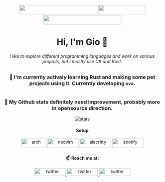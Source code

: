 <p align="center">
  <img src="https://img.shields.io/badge/Languages-C%23%20%7C%20Rust%20%7C%20Python-088F8F?style=for-the-badge&labelColor=4FC778" width="250" height="30"/>
  <a href="https://github.com/gpskwlkr/ova">
    <img src="https://img.shields.io/badge/Projects-ova-088F8F?style=for-the-badge&labelColor=4FC778" width="150" height="30" />
  </a>
  <img src="https://img.shields.io/badge/Focus-Backend%20Development-088F8F?style=for-the-badge&labelColor=4FC778" width="250" height="30"/>
</p>

<h1 align="center">Hi, I'm Gio 👋</h1>

<div align="center">
  <h6>
I like to explore different programming languages and work on various projects, but I mostly use C# and Rust.
  <h6>
</div>

<h3 align="center">🌱 I'm currently actively learning Rust and making some pet projects using it. Currently developing <code>ova</code>.</h3>

<div align="center">
  <a href="https://github.com/gpskwlkr/ova">
    <img alt="" src="https://github-readme-stats.vercel.app/api/pin/?username=gpskwlkr&repo=ova&theme=vue-dark&bg_color=45,077979,088F8F">
  </a>
</div>

<h3 align="center">🔭 My Github stats definitely need improvement, probably more in opensource direction.</h3>

<div align="center">
  <a href="https://github.com/gpskwlkr">
    <img alt="stats" src="https://github-readme-stats.vercel.app/api?username=gpskwlkr&show_icons=true&theme=vue-dark&bg_color=45,077979,088F8F">
  </a>
</div>

<h4 align="center">Setup</h4>
<div align="center">
  <img alt="arch" src="https://img.shields.io/badge/Arch-077979?style=flat-square&logo=archlinux&logoColor=1793d1" width="80" height="30">
  <img alt="neovim" src="https://img.shields.io/badge/Neovim-077979?style=flat-square&logo=neovim&logoColor=7ebf50" width="100" height="30">
  <img alt="alacritty" src="https://img.shields.io/badge/Alacritty-077979?style=flat-square&logo=alacritty&logoColor=ffffff" width="100" height="30">
  <img alt="spotify" src="https://img.shields.io/badge/Spotify-077979?style=flat-square&logo=spotify&logoColor=1DB954" width="100" height="30">
</div>

<h4 align="center">📫 Reach me at:</h4>
<div align="center">
  <a href="https://twitter.com/gpskwlkr_">
    <img alt="twitter" src="https://img.shields.io/badge/-@gpskwlkr-1DA1F2?logo=twitter&logoColor=white&style=for-the-badge" width="100" height="25">
  </a>
  <a href="https://stackoverflow.com/users/12341438/giorgi-anakidze">
    <img alt="twitter" src="https://img.shields.io/badge/-@gpskwlkr-555555?logo=stackoverflow&logoColor=orange&style=for-the-badge" width="100" height="25">
  </a>
  <a href="https://www.linkedin.com/in/giorgi-anakidze/">
    <img alt="twitter" src="https://img.shields.io/badge/-@gpskwlkr-0077b5?logo=linkedin&logoColor=white&style=for-the-badge" width="100" height="25">
  </a>
</div>

